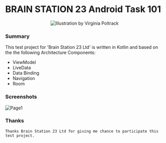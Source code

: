 # BRAIN STATION 23 Android Task 101
<p align="center">
<img src="https://github.com/googlesamples/android-architecture/wiki/images/aab-logov2.png" alt="Illustration by Virginia Poltrack"/>
</p>

### Summary

This test project for 'Brain Station 23 Ltd' is written in Kotlin and based on the
the following Architecture Components:
 - ViewModel
 - LiveData
 - Data Binding
 - Navigation
 - Room
 
 ### Screenshots
 ![Page1](https://user-images.githubusercontent.com/7429406/182011605-f3045ad3-5b1b-4f9e-9f60-c5a9dba120ac.jpeg)


### Thanks

```
Thanks Brain Station 23 Ltd for giving me chance to participate this test project.
```
